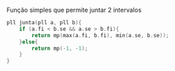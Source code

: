 Função simples que permite juntar 2 intervalos
```c++
pll junta(pll a, pll b){
	if (a.fi < b.se && a.se > b.fi){
		return mp(max(a.fi, b.fi), min(a.se, b.se));
	}else{
		return mp(-1, -1);
	}
}
```
